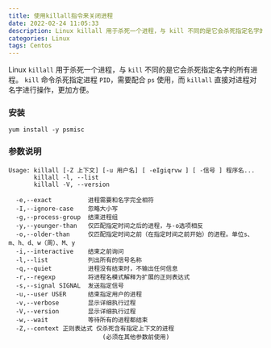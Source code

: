```yaml
---
title: 使用killall指令来关闭进程
date: 2022-02-24 11:05:33
description: Linux killall 用于杀死一个进程，与 kill 不同的是它会杀死指定名字的所有进程。
categories: Linux
tags: Centos
---
```


Linux `killall` 用于杀死一个进程，与 `kill` 不同的是它会杀死指定名字的所有进程。
`kill` 命令杀死指定进程 `PID`，需要配合 `ps` 使用，而 `killall` 直接对进程对名字进行操作，更加方便。

### 安装
```
yum install -y psmisc
```

### 参数说明
```
Usage: killall [-Z 上下文] [-u 用户名] [ -eIgiqrvw ] [ -信号 ] 程序名...
       killall -l, --list
       killall -V, --version

  -e,--exact          进程需要和名字完全相符
  -I,--ignore-case    忽略大小写
  -g,--process-group  结束进程组
  -y,--younger-than   仅匹配指定时间之后的进程，与-o选项相反
  -o,--older-than     仅匹配指定时间之前（在指定时间之前开始）的进程。单位s、m、h、d、w（周）、M、y
  -i,--interactive    结束之前询问
  -l,--list           列出所有的信号名称
  -q,--quiet          进程没有结束时，不输出任何信息
  -r,--regexp         将进程名模式解释为扩展的正则表达式
  -s,--signal SIGNAL  发送指定信号
  -u,--user USER      结束指定用户的进程
  -v,--verbose        显示详细执行过程
  -V,--version        显示详细执行过程
  -w,--wait           等待所有的进程都结束
  -Z,--context 正则表达式 仅杀死含有指定上下文的进程
                          (必须在其他参数前使用)
```
